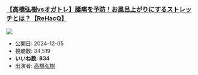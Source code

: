 ### [【高橋弘樹vsオガトレ】腰痛を予防！お風呂上がりにするストレッチとは？【ReHacQ】](https://www.youtube.com/watch?v=JNNqlIhO0qI)
[![](https://img.youtube.com/vi/JNNqlIhO0qI/sddefault.jpg)](https://www.youtube.com/watch?v=JNNqlIhO0qI)
-   公開日: 2024-12-05
-   視聴数: 34,519
-   **いいね数: 834**
-   出演者: [高橋弘樹](/rehacq_fan/people/高橋弘樹 "wikilink")
